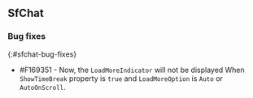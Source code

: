 ## SfChat

### Bug fixes
{:#sfchat-bug-fixes}

* \#F169351 - Now, the `LoadMoreIndicator` will not be displayed When `ShowTimeBreak` property is `true` and `LoadMoreOption` is `Auto` or `AutoOnScroll`.